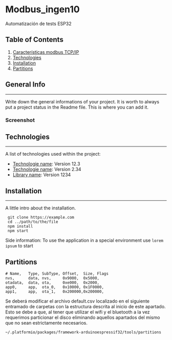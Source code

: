 # Modbus_ingen10
Automatización de tests ESP32

## Table of Contents
1. [Características modbus TCP/IP](#caracteristicas-modbus-tcp/ip)
2. [Technologies](#technologies)
3. [Installation](#installation)
4. [Partitions](#partitions)


## General Info
***
Write down the general informations of your project. It is worth to always put a project status in the Readme file. This is where you can add it. 
### Screenshot

## Technologies
***
A list of technologies used within the project:
* [Technologie name](https://example.com): Version 12.3 
* [Technologie name](https://example.com): Version 2.34
* [Library name](https://example.com): Version 1234

## Installation
***
A little intro about the installation. 
```
 git clone https://example.com
 cd ../path/to/the/file
 npm install
 npm start
```
Side information: To use the application in a special environment use ```lorem ipsum``` to start

## Partitions
```
# Name,   Type, SubType, Offset,  Size, Flags
nvs,      data, nvs,     0x9000,  0x5000,
otadata,  data, ota,     0xe000,  0x2000,
app0,     app,  ota_0,   0x10000, 0x1F0000,
app1,     app,  ota_1,   0x200000,0x200000,
```

Se deberá modificar el archivo default.csv localizado en el siguiente entramado de carpetas con la estructura
descrita al inicio de este apartado. Esto se debe a que, al tener que utilizar el wifi y el bluetooth a la vez
requerimos particionar el disco eliminando aquellos apartados del mismo que no sean estrictamente necesarios.

```
~/.platformio/packages/framework-arduinoespressif32/tools/partitions

```

